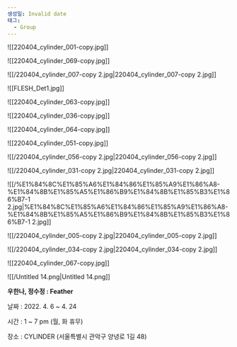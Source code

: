 ```yaml
---
생성일: Invalid date
태그:
  - Group
---
```

  

  

![[220404_cylinder_001-copy.jpg]]

  

  

![[220404_cylinder_069-copy.jpg]]

  

  

![[/220404_cylinder_007-copy 2.jpg|220404_cylinder_007-copy 2.jpg]]

  

  

![[FLESH_Det1.jpg]]

  

  

![[220404_cylinder_063-copy.jpg]]

  

  

![[220404_cylinder_036-copy.jpg]]

  

  

![[220404_cylinder_064-copy.jpg]]

  

  

![[220404_cylinder_051-copy.jpg]]

  

  

![[/220404_cylinder_056-copy 2.jpg|220404_cylinder_056-copy 2.jpg]]

  

  

![[/220404_cylinder_031-copy 2.jpg|220404_cylinder_031-copy 2.jpg]]

  

  

![[/%E1%84%8C%E1%85%A6%E1%84%86%E1%85%A9%E1%86%A8-%E1%84%8B%E1%85%A5%E1%86%B9%E1%84%8B%E1%85%B3%E1%86%B7-1 2.jpg|%E1%84%8C%E1%85%A6%E1%84%86%E1%85%A9%E1%86%A8-%E1%84%8B%E1%85%A5%E1%86%B9%E1%84%8B%E1%85%B3%E1%86%B7-1 2.jpg]]

  

  

![[/220404_cylinder_005-copy 2.jpg|220404_cylinder_005-copy 2.jpg]]

  

  

![[/220404_cylinder_034-copy 2.jpg|220404_cylinder_034-copy 2.jpg]]

  

  

![[220404_cylinder_067-copy.jpg]]

  

  

![[/Untitled 14.png|Untitled 14.png]]

  

  

**우한나, 정수정 : Feather**

  

날짜 : 2022. 4. 6 ~ 4. 24

시간 : 1 ~ 7 pm (월, 화 휴무)

장소 : CYLINDER (서울특별시 관악구 양녕로 1길 48)